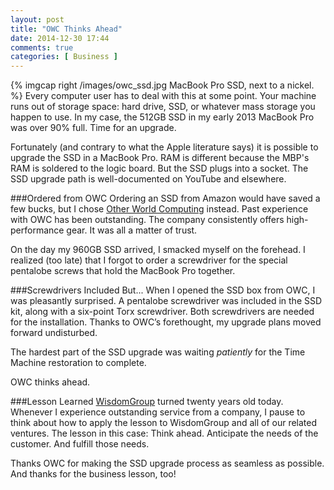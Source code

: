 ```yaml
---
layout: post
title: "OWC Thinks Ahead"
date: 2014-12-30 17:44
comments: true
categories: [ Business ]
---
```

{% imgcap right /images/owc_ssd.jpg MacBook Pro SSD, next to a nickel. %}
Every computer user has to deal with this at some point. Your machine runs out of storage space: hard drive, SSD, or whatever mass storage you happen to use. In my case, the 512GB SSD in my early 2013 MacBook Pro was over 90% full. Time for an upgrade.

Fortunately (and contrary to what the Apple literature says) it is possible to upgrade the SSD in a MacBook Pro. RAM is different because the MBP's RAM is soldered to the logic board. But the SSD plugs into a socket. The SSD upgrade path is well-documented on YouTube and elsewhere.
<!--more-->
###Ordered from OWC
Ordering an SSD from Amazon would have saved a few bucks, but I chose [Other World Computing](https://www.macsales.com/) instead. Past experience with OWC has been outstanding. The company consistently offers high-performance gear. It was all a matter of trust.

On the day my 960GB SSD arrived, I smacked myself on the forehead. I realized (too late) that I forgot to order a screwdriver for the special pentalobe screws that hold the MacBook Pro together.

###Screwdrivers Included
But... When I opened the SSD box from OWC, I was pleasantly surprised. A pentalobe screwdriver was included in the SSD kit, along with a six-point Torx screwdriver. Both screwdrivers are needed for the installation. Thanks to OWC’s forethought, my upgrade plans moved forward undisturbed. 

The hardest part of the SSD upgrade was waiting _patiently_ for the Time Machine restoration to complete.

OWC thinks ahead.

###Lesson Learned
[WisdomGroup](http://wisdomgroup.com) turned twenty years old today. Whenever I experience outstanding service from a company, I pause to think about how to apply the lesson to WisdomGroup and all of our related ventures. The lesson in this case: Think ahead. Anticipate the needs of the customer. And fulfill those needs.

Thanks OWC for making the SSD upgrade process as seamless as possible. And thanks for the business lesson, too!

